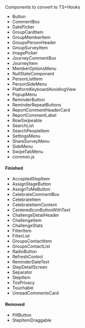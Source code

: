 Components to convert to TS+Hooks

- Button
- CommentBox
- DatePicker
- GroupCardItem
- GroupMemberItem
- GroupsPersonHeader
- GroupSurveyItem
- ImagePicker
- JourneyCommentBox
- JourneyItem
- MemberOptionsMenu
- NullStateComponent
- PersonListItem
- PersonSideMenu
- PlatformKeyboardAvoidingView
- PopupMenu
- ReminderButton
- ReminderRepeatButtons
- ReportCommentHeaderCard
- ReportCommentLabel
- RowSwipeable
- SearchList
- SearchPeopleItem
- SettingsMenu
- ShareSurveyMenu
- SideMenu
- SwipeTabMenu
- common.js

#### Finished

- AcceptedStepItem
- AssignStageButton
- AssignToMeButton
- CelebrateCommentBox
- CelebrateItem
- CelebrateItemContent
- CenteredIconButtonWithText
- ChallengeDetailHeader
- ChallengeItem
- ChallengeStats
- FilterItem
- FilterList
- GroupsContactItem
- GroupsContactList
- RadioButton
- RefreshControl
- ReminderDateText
- StepDetailScreen
- Separator
- StepItem
- TosPrivacy
- Touchable
- UnreadCommentsCard

#### Removed

- PillButton
- StepItemDraggable
